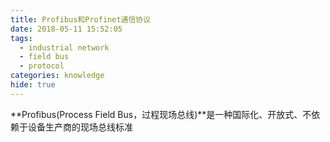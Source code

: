 ```yaml
---
title: Profibus和Profinet通信协议
date: 2018-05-11 15:52:05
tags:
  - industrial network
  - field bus
  - protocol
categories: knowledge
hide: true
---
```


**Profibus(Process Field Bus，过程现场总线)**是一种国际化、开放式、不依赖于设备生产商的现场总线标准